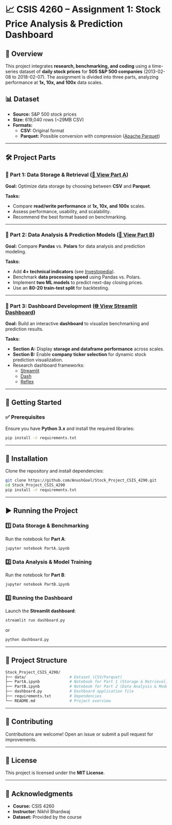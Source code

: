 # 📈 CSIS 4260 – Assignment 1: Stock Price Analysis & Prediction Dashboard

## 📌 Overview

This project integrates **research, benchmarking, and coding** using a time-series dataset of **daily stock prices** for **505 S&P 500 companies** (2013-02-08 to 2018-02-07). The assignment is divided into three parts, analyzing performance at **1x, 10x, and 100x** data scales.

## 📊 Dataset

- **Source:** S&P 500 stock prices  
- **Size:** 619,040 rows (~29MB CSV)  
- **Formats:**  
  - **CSV:** Original format  
  - **Parquet:** Possible conversion with compression ([Apache Parquet](https://arrow.apache.org/docs/python/parquet.html))

---

## 🛠️ Project Parts

### 🔹 Part 1: Data Storage & Retrieval ([📂 View Part A](https://github.com/AnushGoel/Stock_Project_CSIS_4290/blob/main/PartA.ipynb))

**Goal:** Optimize data storage by choosing between **CSV** and **Parquet**.

**Tasks:**
- Compare **read/write performance** at **1x, 10x, and 100x** scales.
- Assess performance, usability, and scalability.
- Recommend the best format based on benchmarking.

---

### 🔹 Part 2: Data Analysis & Prediction Models ([📂 View Part B](https://github.com/AnushGoel/Stock_Project_CSIS_4290/blob/main/PartB.ipynb))

**Goal:** Compare **Pandas** vs. **Polars** for data analysis and prediction modeling.

**Tasks:**
- Add **4+ technical indicators** (see [Investopedia](https://www.investopedia.com/terms/t/technicalindicator.asp)).
- Benchmark **data processing speed** using Pandas vs. Polars.
- Implement **two ML models** to predict next-day closing prices.
- Use an **80-20 train-test split** for backtesting.

---

### 🔹 Part 3: Dashboard Development ([🌐 View Streamlit Dashboard](https://mainpy-9fhvfvvqepopz9oz9jebvm.streamlit.app/#9ed967a8))

**Goal:** Build an interactive **dashboard** to visualize benchmarking and prediction results.

**Tasks:**
- **Section A:** Display **storage and dataframe performance** across scales.
- **Section B:** Enable **company ticker selection** for dynamic stock prediction visualization.
- Research dashboard frameworks:  
  - [Streamlit](https://streamlit.io/)  
  - [Dash](https://plotly.com/dash/)  
  - [Reflex](https://reflex.dev/)  

---

## 🚀 Getting Started

### ✅ Prerequisites

Ensure you have **Python 3.x** and install the required libraries:

```bash
pip install -r requirements.txt
```

---

## 📂 Installation

Clone the repository and install dependencies:

```bash
git clone https://github.com/AnushGoel/Stock_Project_CSIS_4290.git
cd Stock_Project_CSIS_4290
pip install -r requirements.txt
```

---

## ▶️ Running the Project

### **1️⃣ Data Storage & Benchmarking**
Run the notebook for **Part A**:
```bash
jupyter notebook PartA.ipynb
```

### **2️⃣ Data Analysis & Model Training**
Run the notebook for **Part B**:
```bash
jupyter notebook PartB.ipynb
```

### **3️⃣ Running the Dashboard**
Launch the **Streamlit dashboard**:
```bash
streamlit run dashboard.py
```
or
```bash
python dashboard.py
```

---

## 📁 Project Structure

```bash
Stock_Project_CSIS_4290/
├── data/                   # Dataset (CSV/Parquet)
├── PartA.ipynb             # Notebook for Part 1 (Storage & Retrieval)
├── PartB.ipynb             # Notebook for Part 2 (Data Analysis & Modeling)
├── dashboard.py            # Dashboard application file
├── requirements.txt        # Dependencies
└── README.md               # Project overview
```

---

## 🤝 Contributing

Contributions are welcome! Open an issue or submit a pull request for improvements.

---

## 📜 License

This project is licensed under the **MIT License**.

---

## 📢 Acknowledgments

- **Course:** CSIS 4260  
- **Instructor:** Nikhil Bhardwaj 
- **Dataset:** Provided by the course  
